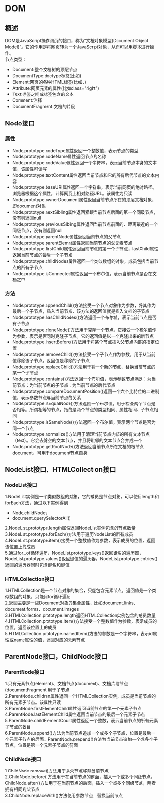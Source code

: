 # DOM
## 概述
DOM是JavaScript操作网页的接口，称为“文档对象模型(Document Object Model)”。它的作用是将网页转为一个JavaScript对象，从而可以用脚本进行操作。  
节点类型：  
- Document:整个文档树的顶层节点  
- DocumentType:doctype标签(比如<!DOCTYPE html>)  
- Element:网页的各种HTML标签(比如<body>、<a>)  
- Attribute:网页元素的属性(比如class="right")  
- Text:标签之间或标签包含的文本  
- Comment:注释  
- DocumentFragment:文档的片段  
## Node接口  
### 属性  
- Node.prototype.nodeType属性返回一个整数值，表示节点的类型  
- Node.prototype.nodeName属性返回节点的名称  
- Node.prototype.nodeValue属性返回一个字符串，表示当前节点本身的文本值，该属性可读写  
- Node.prototype.textContent属性返回当前节点和它的所有后代节点的文本内容  
- Node.prototype.baseURI属性返回一个字符串，表示当前网页的绝对路径。浏览器根据这个属性，计算网页上相对路径URL。该属性为只读  
- Node.prototype.ownerDocument属性返回当前节点所在的顶层文档对象，即document对象  
- Node.prototype.nextSibling属性返回紧跟当前节点后面的第一个同级节点，没有则返回null  
- Node.prototype.previousSibling属性返回当前节点前面的、距离最近的一个同级节点，没有则返回null  
- Node.prototype.parentNode属性返回当前节点的父节点  
- Node.prototype.parentElemnt属性返回当前节点的父元素节点  
- Node.prototype.firstChild属性返回当前节点的第一个子节点，lastChild属性返回当前节点的最后一个子节点  
- Node.prototype.childNodes属性返回一个类似数组的对象，成员包括当前节点的所有子节点  
- Node.prototype.isConnected属性返回一个布尔值，表示当前节点是否在文档之中  
### 方法
- Node.prototype.appendChild()方法接受一个节点对象作为参数，将其作为最后一个子节点，插入当前节点，该方法的返回值就是插入文档的子节点  
- Node.prototype.hasChildNodes()方法返回一个布尔值，表示当前节点是否有子节点  
- Node.prototype.cloneNode()方法用于克隆一个节点，它接受一个布尔值作为参数，表示是否同时克隆子节点。它的返回值是以一个克隆出来的新节点  
- Node.prototype.insertBefore()方法用于将某个节点插入父节点内部的指定位置  
- Node.prototype.removeChild()方法接受一个子节点作为参数，用于从当前值移除该子节点。返回值是移除的子节点  
- Node.prototype.replaceChild()方法用于将一个新的节点，替换当前节点的某一个子节点  
- Node.prototype.contains()方法返回一个布尔值，表示参数节点满足：为当前节点；为当前节点的子节点；为当前节点的后代节点  
- Node.prototype.compareDocumentPosition()返回一个六个比特位的二进制值，表示参数节点与当前节点的关系  
- Node.prototype.isEqualNode()方法返回一个布尔值，用于检查两个节点是否相等。所谓相等的节点，指的是两个节点的类型相同、属性相同、子节点相同  
- Node.prototype.isSameNode()方法返回一个布尔值，表示两个节点是否为同一个节点  
- Node.prototype.normalize()方法用于清理当前节点内部的所有文本节点（text）。它会去除空的文本节点，并且将毗邻的文本节点合并成一个  
- Node.prototype.getRootNode()方法返回当前节点所在文档的根节点document，可用于document节点自身
## NodeList接口、HTMLCollection接口  
### NodeList接口  
1.NodeList实例是一个类似数组的对象，它的成员是节点对象，可以使用length和forEach方法，通过以下实例得到    
- Node.childNodes  
- document.querySelectorAll()  

2.NodeList.prototype.length属性返回NodeList实例包含的节点数量  
3.NodeList.prototype.forEach()方法用于遍历NodeList的所有成员  
4.NodeList.prototype.item()接受一个整数值作为参数，表示成员的位置，返回该位置上的成员  
5.通过for...of循环遍历，NodeList.prototype.keys()返回键名的遍历器，NodeList.prototype.values()返回键值的遍历器，NodeList.prototype.entries()返回的遍历器同时包含键名和键值  
### HTMLCollection接口  
1.HTMLCollection是一个节点对象的集合，只能包含元素节点，返回值是一个类似数组的对象，只能用for循环遍历  
2.返回主要是一些Document对象的集合属性，比如document.links、document.forms、document.images  
3.HTMLCollection.prototype.length返回HTMLCollection实例包含的成员数量  
4.HTMLCollection.prototype.item()方法接受一个整数值作为参数，表示成员的位置，返回该位置上的成员  
5.HTMLCollection.prototype.namedItem()方法的参数是一个字符串，表示id属性或name属性的值，返回对应的元素节点  
## ParentNode接口，ChildNode接口  
### ParentNode接口  
1.只有元素节点(element)、文档节点(document)、文档片段节点(documentFragment)用于子节点  
2.ParentNode.children属性返回一个HTMLCollection实例，成员是当前节点的所有元素子节点。该属性只读  
3.ParentNode.firstElementChild属性返回当前节点的第一个元素子节点   
4.ParentNode.lastElementChild属性返回当前节点的最后一个元素子节点  
5.ParentNode.childElementCount属性返回一个整数，表示当前节点的所有元素子节点的数目  
6.ParentNode.append()方法为当前节点追加一个或多个子节点，位置是最后一个元素子节点的后面，ParentNode.prepend()方法为当前节点追加一个或多个子节点，位置是第一个元素子节点的前面  
### ChildNode接口  
1.ChildNode.remove()方法用于从父节点移除当前节点  
2.ChildNode.before()方法用于在当前节点的前面，插入一个或多个同级节点，ChildNode.after()方法用于在当前节点的后面，插入一个或多个同级节点，两者拥有相同的父节点   
3.ChildNode.replaceWith()方法使用参数节点，替换当前节点
